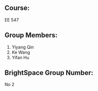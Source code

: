 ## Course:
EE 547

## Group Members:
1. Yiyang Qin
2. Ke Wang
3. Yifan Hu

## BrightSpace Group Number:
No 2
